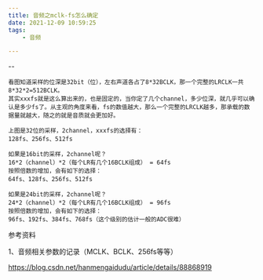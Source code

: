 ```yaml
---
title: 音频之mclk-fs怎么确定
date: 2021-12-09 10:59:25
tags:
	- 音频

---
```


--

```
看图知道采样的位深是32bit（位），左右声道各占了8*32BCLK，那一个完整的LRCLK一共8*32*2=512BCLK。 
其实xxxfs就是这么算出来的，也是固定的，当你定了几个channel，多少位深，就几乎可以确认是多少fs了。从主观的角度来看，fs的数值越大，那么一个完整的LRCLK越多，那承载的数据量就越大，随之的就是音质就会更加好。
```



```
上图是32位的采样，2channel，xxxfs的选择有： 
128fs、256fs、512fs

如果是16bit的采样，2channel呢？ 
16*2（channel）*2（每个LR有几个16BCLK组成） = 64fs 
按照倍数的增加，会有如下的选择： 
64fs、128fs、256fs、512fs

如果是24bit的采样，2channel呢？ 
24*2（channel）*2（每个LR有几个16BCLK组成） = 96fs 
按照倍数的增加，会有如下的选择： 
96fs、192fs、384fs、768fs（这个级别的估计一般的ADC很难）
```



参考资料

1、音频相关参数的记录（MCLK、BCLK、256fs等等）

https://blog.csdn.net/hanmengaidudu/article/details/88868919